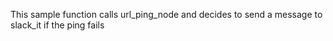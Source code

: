 This sample function calls url_ping_node and decides to send a message to slack_it if the ping fails
